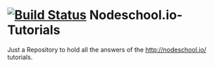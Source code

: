[![Build Status](https://travis-ci.org/dellinger/Nodeschool.io-Tutorials.svg?branch=master)](https://travis-ci.org/dellinger/Nodeschool.io-Tutorials)
Nodeschool.io-Tutorials
=======================

Just a Repository to hold all the answers of the http://nodeschool.io/ tutorials.

